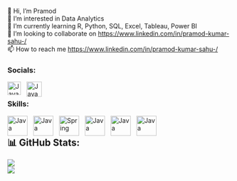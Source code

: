 👋 Hi, I’m Pramod<br>👀 I’m interested in Data Analytics<br>🌱 I’m currently learning R, Python, SQL, Excel, Tableau, Power BI<br>💞️ I’m looking to collaborate on https://www.linkedin.com/in/pramod-kumar-sahu-/<br>📫 How to reach me https://www.linkedin.com/in/pramod-kumar-sahu-/


### Socials:

<img align="left" alt="Java" width="30px" style="padding-right:10px;" src="https://github.com/Pramodkumar-Analyst/icon/blob/main/linkedin-app-icon.svg"/>
<img align="left" alt="Java" width="34px" style="padding-right:10px;" src="https://github.com/Pramodkumar-Analyst/icon/blob/main/Email.svg"/>

<br />




### Skills:
<img align="left" alt="Java" width="45px" style="padding-right:10px;" src="https://cdn.jsdelivr.net/gh/devicons/devicon@latest/icons/r/r-original.svg"/>
<img align="left" alt="Java" width="45px" style="padding-right:10px;" src="https://github.com/Pramodkumar-Analyst/icon/blob/main/R-icon.svg"/>
<img align="left" alt="Spring" width="45px" style="padding-right:10px;" src="https://github.com/Pramodkumar-Analyst/icon/blob/main/SQL%20Database.svg"/>
<img align="left" alt="Java" width="45px" style="padding-right:10px;" src="https://github.com/Pramodkumar-Analyst/icon/blob/main/microsoft-excel-icon.svg"/>
<img align="left" alt="Java" width="45px" style="padding-right:10px;" src="https://github.com/Pramodkumar-Analyst/icon/blob/main/power-bi-icon.svg"/>
<img align="left" alt="Java" width="45px" style="padding-right:10px;" src="https://github.com/Pramodkumar-Analyst/icon/blob/main/python-programming-language-icon.svg"/>



<br />



## 📊 GitHub Stats:
![](https://github-readme-stats.vercel.app/api?username=Pramodkumar-Analyst&theme=radical&hide_border=false&include_all_commits=false&count_private=false)<br/>
![](https://nirzak-streak-stats.vercel.app/?user=Pramodkumar-Analyst&theme=radical&hide_border=false)<br/>


